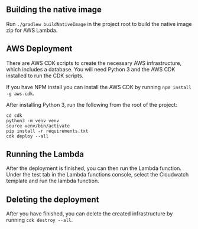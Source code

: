 ## Building the native image

Run `./gradlew buildNativeImage` in the project root to build the native image zip for AWS Lambda.

## AWS Deployment

There are AWS CDK scripts to create the necessary AWS infrastructure, which includes a database. You will need Python 3
and the AWS CDK installed to run the CDK scripts.

If you have NPM install you can install the AWS CDK by running `npm install -g aws-cdk`.

After installing Python 3, run the following from the root of the project:

```
cd cdk
python3 -m venv venv
source venv/bin/activate
pip install -r requirements.txt
cdk deploy --all
```

## Running the Lambda

After the deployment is finished, you can then run the Lambda function. Under the test tab in the Lambda functions
console, select the Cloudwatch template and run the lambda function.

## Deleting the deployment

After you have finished, you can delete the created infrastructure by running `cdk destroy --all`.